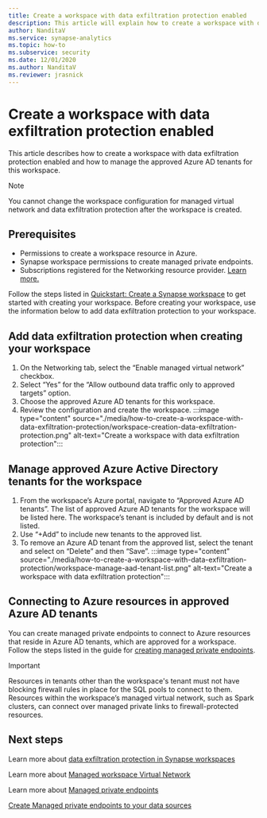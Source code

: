 ```yaml
---
title: Create a workspace with data exfiltration protection enabled
description: This article will explain how to create a workspace with data exfiltration protection in Azure Synapse Analytics
author: NanditaV 
ms.service: synapse-analytics 
ms.topic: how-to
ms.subservice: security 
ms.date: 12/01/2020 
ms.author: NanditaV
ms.reviewer: jrasnick
---
```


# Create a workspace with data exfiltration protection enabled
This article describes how to create a workspace with data exfiltration protection enabled and how to manage the approved Azure AD tenants for this workspace.

>[!Note]
>You cannot change the workspace configuration for managed virtual network and data exfiltration protection after the workspace is created.

## Prerequisites
- Permissions to create a workspace resource in Azure.
- Synapse workspace permissions to create managed private endpoints.
- Subscriptions registered for the Networking resource provider. [Learn more.](../../azure-resource-manager/management/resource-providers-and-types.md)

Follow the steps listed in [Quickstart: Create a Synapse workspace](../quickstart-create-workspace.md) to get started with creating your workspace. Before creating your workspace, use the information below to add data exfiltration protection to your workspace.

## Add data exfiltration protection when creating your workspace
1. On the Networking tab, select the “Enable managed virtual network” checkbox.
1. Select “Yes” for the “Allow outbound data traffic only to approved targets” option.
1. Choose the approved Azure AD tenants for this workspace.
1. Review the configuration and create the workspace.
:::image type="content" source="./media/how-to-create-a-workspace-with-data-exfiltration-protection/workspace-creation-data-exfiltration-protection.png" alt-text="Create a workspace with data exfiltration protection":::

## Manage approved Azure Active Directory tenants for the workspace
1. From the workspace’s Azure portal, navigate to “Approved Azure AD tenants”. The list of approved Azure AD tenants for the workspace will be listed here. The workspace’s tenant is included by default and is not listed.
1. Use “+Add” to include new tenants to the approved list.
1. To remove an Azure AD tenant from the approved list, select the tenant and select on “Delete” and then “Save”.
:::image type="content" source="./media/how-to-create-a-workspace-with-data-exfiltration-protection/workspace-manage-aad-tenant-list.png" alt-text="Create a workspace with data exfiltration protection":::


## Connecting to Azure resources in approved Azure AD tenants

You can create managed private endpoints to connect to Azure resources that reside in Azure AD tenants, which are approved for a workspace. Follow the steps listed in the guide for [creating managed private endpoints](./how-to-create-managed-private-endpoints.md).

>[!IMPORTANT]
>Resources in tenants other than the workspace's tenant must not have blocking firewall rules in place for the SQL pools to connect to them. Resources within the workspace’s managed virtual network, such as Spark clusters, can connect over managed private links to firewall-protected resources.

## Next steps

Learn more about [data exfiltration protection in Synapse workspaces](./workspace-data-exfiltration-protection.md)

Learn more about [Managed workspace Virtual Network](./synapse-workspace-managed-vnet.md)

Learn more about [Managed private endpoints](./synapse-workspace-managed-private-endpoints.md)

[Create Managed private endpoints to your data sources](./how-to-create-managed-private-endpoints.md)
